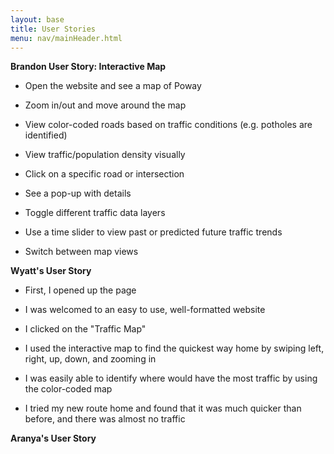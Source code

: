 ```yaml
---
layout: base
title: User Stories
menu: nav/mainHeader.html
---
```


**Brandon User Story: Interactive Map**

- Open the website and see a map of Poway

- Zoom in/out and move around the map

- View color-coded roads based on traffic conditions (e.g. potholes are identified)

- View traffic/population density visually

- Click on a specific road or intersection

- See a pop-up with details

- Toggle different traffic data layers

- Use a time slider to view past or predicted future traffic trends

- Switch between map views

**Wyatt's User Story**

- First, I opened up the page

- I was welcomed to an easy to use, well-formatted website

- I clicked on the "Traffic Map"

- I used the interactive map to find the quickest way home by swiping left, right, up, down, and zooming in

- I was easily able to identify where would have the most traffic by using the color-coded map

- I tried my new route home and found that it was much quicker than before, and there was almost no traffic

**Aranya's User Story**

